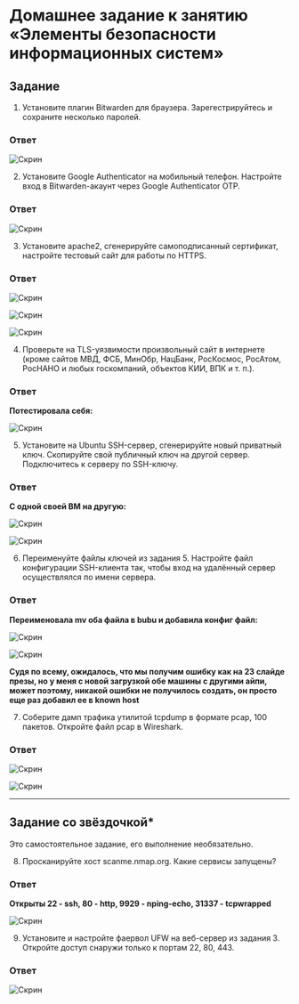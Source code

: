 # Домашнее задание к занятию «Элементы безопасности информационных систем»

## Задание

1. Установите плагин Bitwarden для браузера. Зарегестрируйтесь и сохраните несколько паролей.

### Ответ

![Скрин](https://github.com/Jlljully/Security/blob/main/Screenshot_6.png "Поставлен")

2. Установите Google Authenticator на мобильный телефон. Настройте вход в Bitwarden-акаунт через Google Authenticator OTP.

### Ответ

![Скрин](https://github.com/Jlljully/Security/blob/main/Screenshot_7.png "Привязан")

3. Установите apache2, сгенерируйте самоподписанный сертификат, настройте тестовый сайт для работы по HTTPS.

### Ответ

![Скрин](https://github.com/Jlljully/Security/blob/main/Screenshot_10.png "Апач стартован")

![Скрин](https://github.com/Jlljully/Security/blob/main/Screenshot_9.png "Ключ сгенерен")

![Скрин](https://github.com/Jlljully/Security/blob/main/Screenshot_8.png "Всем сайтам сайт!")

4. Проверьте на TLS-уязвимости произвольный сайт в интернете (кроме сайтов МВД, ФСБ, МинОбр, НацБанк, РосКосмос, РосАтом, РосНАНО и любых госкомпаний, объектов КИИ, ВПК и т. п.).

### Ответ

**Потестировала себя:**

![Скрин](https://github.com/Jlljully/Security/blob/main/Screenshot_11.png "Тест")

5. Установите на Ubuntu SSH-сервер, сгенерируйте новый приватный ключ. Скопируйте свой публичный ключ на другой сервер. Подключитесь к серверу по SSH-ключу.
 
### Ответ

**С одной своей ВМ на другую:**

![Скрин](https://github.com/Jlljully/Security/blob/main/Screenshot_13.png "Тест")

![Скрин](https://github.com/Jlljully/Security/blob/main/Screenshot_12.png "Тест")

6. Переименуйте файлы ключей из задания 5. Настройте файл конфигурации SSH-клиента так, чтобы вход на удалённый сервер осуществлялся по имени сервера.

### Ответ

**Переименовала mv оба файла в bubu и добавила конфиг файл:**

![Скрин](https://github.com/Jlljully/Security/blob/main/Screenshot_141.png "Переименование")

![Скрин](https://github.com/Jlljully/Security/blob/main/Screenshot_15.png "выход-вход")

**Судя по всему, ожидалось, что мы получим ошибку как на 23 слайде презы, но у меня с новой загрузкой обе машины с другими айпи, может поэтому, никакой ошибки не получилось создать, он просто еще раз добавил ее в known host**

7. Соберите дамп трафика утилитой tcpdump в формате pcap, 100 пакетов. Откройте файл pcap в Wireshark.

### Ответ

![Скрин](https://github.com/Jlljully/Security/blob/main/Screenshot_16.png "Дамп")

![Скрин](https://github.com/Jlljully/Security/blob/main/Screenshot_17.png "Дамп")

 ---
 
## Задание со звёздочкой* 

Это самостоятельное задание, его выполнение необязательно.

8. Просканируйте хост scanme.nmap.org. Какие сервисы запущены?

### Ответ

**Открыты 22 - ssh, 80 - http, 9929 - nping-echo, 31337 - tcpwrapped** 

![Скрин](https://github.com/Jlljully/Security/blob/main/Screenshot_18.png "Скан")

9. Установите и настройте фаервол UFW на веб-сервер из задания 3. Откройте доступ снаружи только к портам 22, 80, 443.

### Ответ

![Скрин](https://github.com/Jlljully/Security/blob/main/Screenshot_19.png "Фаервол")
